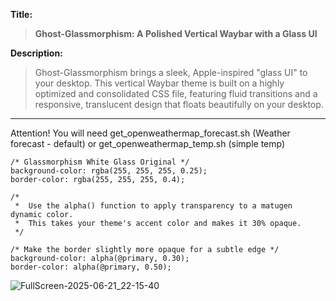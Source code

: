 **Title:**
> **Ghost-Glassmorphism: A Polished Vertical Waybar with a Glass UI**

**Description:**
> Ghost-Glassmorphism brings a sleek, Apple-inspired "glass UI" to your desktop. This vertical Waybar theme is built on a highly optimized and consolidated CSS file, featuring fluid transitions and a responsive, translucent design that floats beautifully on your desktop.

----
Attention! You will need get_openweathermap_forecast.sh (Weather forecast - default) or 
get_openweathermap_temp.sh (simple temp)

    /* Glassmorphism White Glass Original */
    background-color: rgba(255, 255, 255, 0.25);
    border-color: rgba(255, 255, 255, 0.4);

    /* 
     *  Use the alpha() function to apply transparency to a matugen dynamic color.
     *  This takes your theme's accent color and makes it 30% opaque.
     */
    
    /* Make the border slightly more opaque for a subtle edge */
    background-color: alpha(@primary, 0.30);
    border-color: alpha(@primary, 0.50);

![FullScreen-2025-06-21_22-15-40](https://github.com/user-attachments/assets/9eeeda84-f264-43f3-b5c2-05e5bcb1c67f)


